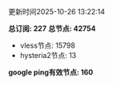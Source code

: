 更新时间2025-10-26 13:22:14

**总订阅: 227**
**总节点: 42754**
- vless节点: 15798
- hysteria2节点: 13

**google ping有效节点: 160**
